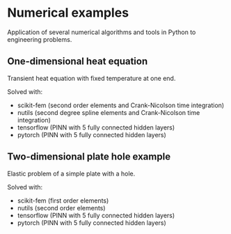 # Numerical examples
Application of several numerical algorithms and tools in Python to engineering problems.

## One-dimensional heat equation
Transient heat equation with fixed temperature at one end. 

Solved with: 
- scikit-fem (second order elements and Crank-Nicolson time integration)
- nutils (second degree spline elements and Crank-Nicolson time integration)
- tensorflow (PINN with 5 fully connected hidden layers)
- pytorch (PINN with 5 fully connected hidden layers)


## Two-dimensional plate hole example
Elastic problem of a simple plate with a hole.

Solved with: 
- scikit-fem (first order elements)
- nutils (second order elements)
- tensorflow (PINN with 5 fully connected hidden layers)
- pytorch (PINN with 5 fully connected hidden layers)